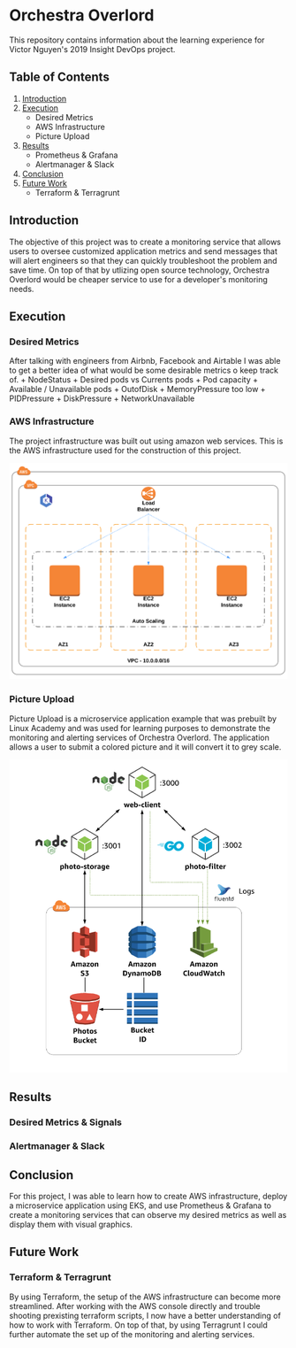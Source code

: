 # Orchestra Overlord

This repository contains information about the learning experience for Victor Nguyen's 2019 Insight DevOps project.

## Table of Contents

1. [Introduction](README.md#introduction)
2. [Execution](README.md#execution)
    * Desired Metrics
	* AWS Infrastructure
    * Picture Upload
3. [Results](README.md#results)
	* Prometheus & Grafana
    * Alertmanager & Slack
4. [Conclusion](README.md#conclusion)
5. [Future Work](README.md#future-work)
    * Terraform & Terragrunt
    

## Introduction

The objective of this project was to create a monitoring service that allows users to oversee customized application metrics and send messages that will alert engineers so that they can quickly troubleshoot the problem and save time. On top of that by utlizing open source technology, Orchestra Overlord would be cheaper service to use for a developer's monitoring needs.


## Execution

### Desired Metrics

After talking with engineers from Airbnb, Facebook and Airtable I was able to get a better idea of what would be some desirable metrics o keep track of.
    + NodeStatus
    + Desired pods vs Currents pods
    + Pod capacity
    + Available / Unavailable pods
    + OutofDisk
    + MemoryPressure too low
    + PIDPressure
    + DiskPressure
    + NetworkUnavailable



### AWS Infrastructure 

The project infrastructure was built out using amazon web services. 
This is the AWS infrastructure used for the construction of this project.

![Fig 1: AWS infrastructure](/images/aws_infra.png)


### Picture Upload

Picture Upload is a microservice application example that was prebuilt by Linux Academy and was used for learning purposes to demonstrate the monitoring and alerting services of Orchestra Overlord. The application allows a user to submit a colored picture and it will convert it to grey scale.

![Fig 2: Picture Upload](/images/picture_upload_infra.png)


## Results

### Desired Metrics & Signals

### Alertmanager & Slack


## Conclusion

For this project, I was able to learn how to create AWS infrastructure, deploy a microservice application using EKS, and use Prometheus & Grafana to create a monitoring services that can observe my desired metrics as well as display them with visual graphics. 


## Future Work

### Terraform & Terragrunt

By using Terraform, the setup of the AWS infrastructure can become more streamlined. After working with the AWS console directly and trouble shooting prexisting terraform scripts, I now have a better understanding of how to work with Terraform. On top of that, by using Terragrunt I could further automate the set up of the monitoring and alerting services.

